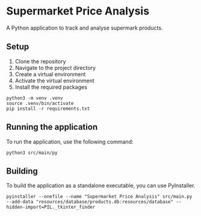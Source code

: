# Supermarket Price Analysis

A Python application to track and analyse supermark products.

## Setup

1. Clone the repository
2. Navigate to the project directory
3. Create a virtual environment
4. Activate the virtual environment
5. Install the required packages

```commandline
python3 -m venv .venv
source .venv/bin/activate
pip install -r requirements.txt
```

## Running the application

To run the application, use the following command:

```commandline
python3 src/main/py
```

## Building

To build the application as a standalone executable, you can use PyInstaller.

```commandline
pyinstaller --onefile --name "Supermarket Price Analysis" src/main.py --add-data "resources/database/products.db:resources/database" --hidden-import=PIL._tkinter_finder
```
